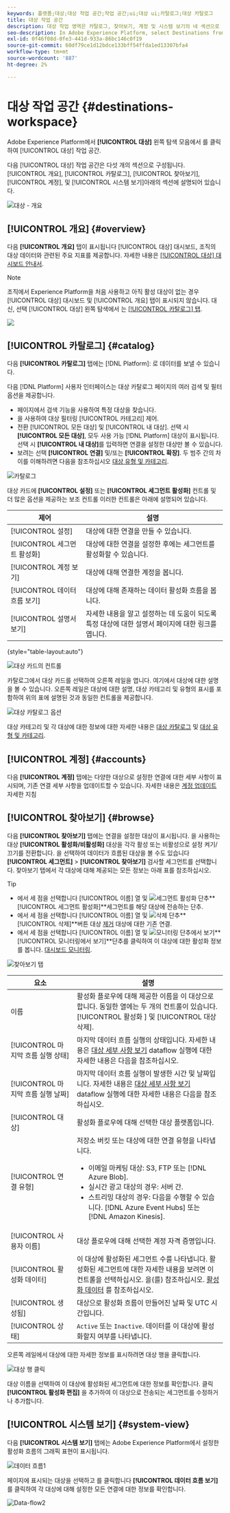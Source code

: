 ```yaml
---
keywords: 플랫폼;대상;대상 작업 공간;작업 공간;ui;대상 ui;카탈로그;대상 카탈로그
title: 대상 작업 공간
description: 대상 작업 영역은 카탈로그, 찾아보기, 계정 및 시스템 보기의 네 섹션으로 구성됩니다. 이러한 내용은 아래 섹션에 설명되어 있습니다.
seo-description: In Adobe Experience Platform, select Destinations from the left navigation bar to access the destinations workspace.
exl-id: 0f46f08d-0fe3-441d-933a-86bc146c0f19
source-git-commit: 60df79ce1d12bdce133bff54ffda1ed13307bfa4
workflow-type: tm+mt
source-wordcount: '887'
ht-degree: 2%

---
```


# 대상 작업 공간 {#destinations-workspace}

Adobe Experience Platform에서 **[!UICONTROL 대상]** 왼쪽 탐색 모음에서 를 클릭하여 [!UICONTROL 대상] 작업 공간.

다음 [!UICONTROL 대상] 작업 공간은 다섯 개의 섹션으로 구성됩니다. [!UICONTROL 개요], [!UICONTROL 카탈로그], [!UICONTROL 찾아보기], [!UICONTROL 계정], 및 [!UICONTROL 시스템 보기]아래의 섹션에 설명되어 있습니다.

![대상 - 개요](../assets/ui/workspace/destinations-overview.png)

## [!UICONTROL 개요] {#overview}

다음 **[!UICONTROL 개요]** 탭이 표시됩니다 [!UICONTROL 대상] 대시보드, 조직의 대상 데이터와 관련된 주요 지표를 제공합니다. 자세한 내용은 [[!UICONTROL 대상] 대시보드 안내서](../../dashboards/guides/destinations.md).

>[!NOTE]
>
>조직에서 Experience Platform을 처음 사용하고 아직 활성 대상이 없는 경우 [!UICONTROL 대상] 대시보드 및 [!UICONTROL 개요] 탭이 표시되지 않습니다. 대신, 선택 [!UICONTROL 대상] 왼쪽 탐색에서 는 [[!UICONTROL 카탈로그] 탭](#catalog).

![](../../dashboards/images/destinations/dashboard-overview.png)

## [!UICONTROL 카탈로그] {#catalog}

다음 **[!UICONTROL 카탈로그]** 탭에는 [!DNL Platform]: 로 데이터를 보낼 수 있습니다.

다음 [!DNL Platform] 사용자 인터페이스는 대상 카탈로그 페이지의 여러 검색 및 필터 옵션을 제공합니다.

* 페이지에서 검색 기능을 사용하여 특정 대상을 찾습니다.
* 을 사용하여 대상 필터링 [!UICONTROL 카테고리] 제어.
* 전환 [!UICONTROL 모든 대상] 및 [!UICONTROL 내 대상]. 선택 시 **[!UICONTROL 모든 대상]**, 모두 사용 가능 [!DNL Platform] 대상이 표시됩니다. 선택 시 **[!UICONTROL 내 대상]**&#x200B;를 입력하면 연결을 설정한 대상만 볼 수 있습니다.
* 보려는 선택 **[!UICONTROL 연결]** 및/또는 **[!UICONTROL 확장]**. 두 범주 간의 차이를 이해하려면 다음을 참조하십시오 [대상 유형 및 카테고리](../destination-types.md).

![카탈로그](../assets/ui/workspace/catalog.png)

대상 카드에 **[!UICONTROL 설정]** 또는 **[!UICONTROL 세그먼트 활성화]** 컨트롤 및 더 많은 옵션을 제공하는 보조 컨트롤 이러한 컨트롤은 아래에 설명되어 있습니다.

| 제어 | 설명 |
|---------|----------|
| [!UICONTROL 설정] | 대상에 대한 연결을 만들 수 있습니다. |
| [!UICONTROL 세그먼트 활성화] | 대상에 대한 연결을 설정한 후에는 세그먼트를 활성화할 수 있습니다. |
| [!UICONTROL 계정 보기] | 대상에 대해 연결한 계정을 봅니다. |
| [!UICONTROL 데이터 흐름 보기] | 대상에 대해 존재하는 데이터 활성화 흐름을 봅니다. |
| [!UICONTROL 설명서 보기] | 자세한 내용을 알고 설정하는 데 도움이 되도록 특정 대상에 대한 설명서 페이지에 대한 링크를 엽니다. |

{style=&quot;table-layout:auto&quot;}

![대상 카드의 컨트롤](../assets/ui/workspace/destination-card-options.png)

카탈로그에서 대상 카드를 선택하여 오른쪽 레일을 엽니다. 여기에서 대상에 대한 설명을 볼 수 있습니다. 오른쪽 레일은 대상에 대한 설명, 대상 카테고리 및 유형의 표시를 포함하여 위의 표에 설명된 것과 동일한 컨트롤을 제공합니다.

![대상 카탈로그 옵션](../assets/ui/workspace/destination-right-rail.png)

대상 카테고리 및 각 대상에 대한 정보에 대한 자세한 내용은 [대상 카탈로그](../catalog/overview.md) 및 [대상 유형 및 카테고리](../destination-types.md).

## [!UICONTROL 계정] {#accounts}

다음 **[!UICONTROL 계정]** 탭에는 다양한 대상으로 설정한 연결에 대한 세부 사항이 표시되며, 기존 연결 세부 사항을 업데이트할 수 있습니다. 자세한 내용은 [계정 업데이트](update-accounts.md) 자세한 지침

## [!UICONTROL 찾아보기] {#browse}

다음 **[!UICONTROL 찾아보기]** 탭에는 연결을 설정한 대상이 표시됩니다. 을 사용하는 대상 **[!UICONTROL 활성화/비활성화]** 대상을 각각 활성 또는 비활성으로 설정 켜기/끄기를 전환합니다. 을 선택하여 데이터가 흐름된 대상을 볼 수도 있습니다 **[!UICONTROL 세그먼트]** > **[!UICONTROL 찾아보기]** 검사할 세그먼트를 선택합니다. 찾아보기 탭에서 각 대상에 대해 제공되는 모든 정보는 아래 표를 참조하십시오.

>[!TIP]
>
> * 에서 세 점을 선택합니다 [!UICONTROL 이름] 열 및 ![세그먼트 활성화 단추](../assets/ui/workspace/add-data-symbol.png)**[!UICONTROL 세그먼트 활성화&#x200B;]**세그먼트를 해당 대상에 전송하는 단추.
> * 에서 세 점을 선택합니다 [!UICONTROL 이름] 열 및 ![삭제 단추](../assets/ui/workspace/delete-destination-symbol.png)**[!UICONTROL 삭제&#x200B;]**버튼 대상 [제거](delete-destinations.md) 대상에 대한 기존 연결.
> * 에서 세 점을 선택합니다 [!UICONTROL 이름] 열 및 ![모니터링 단추에서 보기](../assets/ui/workspace/monitoring-icon.png)**[!UICONTROL 모니터링에서 보기&#x200B;]**단추를 클릭하여 이 대상에 대한 활성화 정보를 봅니다. [대시보드 모니터링](/help/dataflows/ui/monitor-destinations.md#monitoring-destinations-dashboard).


![찾아보기 탭](../assets/ui/workspace/browse-tab.png)

| 요소 | 설명 |
|---------|----------|
| 이름 | 활성화 플로우에 대해 제공한 이름을 이 대상으로 합니다. 동일한 열에는 두 개의 컨트롤이 있습니다. [!UICONTROL 활성화 ] 및 [!UICONTROL 대상 삭제]. |
| [!UICONTROL 마지막 흐름 실행 상태] | 마지막 데이터 흐름 실행의 상태입니다. 자세한 내용은 [대상 세부 사항 보기](destination-details-page.md) dataflow 실행에 대한 자세한 내용은 다음을 참조하십시오. |
| [!UICONTROL 마지막 흐름 실행 날짜] | 마지막 데이터 흐름 실행이 발생한 시간 및 날짜입니다. 자세한 내용은 [대상 세부 사항 보기](destination-details-page.md) dataflow 실행에 대한 자세한 내용은 다음을 참조하십시오. |
| [!UICONTROL 대상] | 활성화 플로우에 대해 선택한 대상 플랫폼입니다. |
| [!UICONTROL 연결 유형] | 저장소 버킷 또는 대상에 대한 연결 유형을 나타냅니다. <ul><li>이메일 마케팅 대상: S3, FTP 또는 [!DNL Azure Blob].</li><li>실시간 광고 대상의 경우: 서버 간.</li><li>스트리밍 대상의 경우: 다음을 수행할 수 있습니다. [!DNL Azure Event Hubs] 또는 [!DNL Amazon Kinesis].</li></ul> |
| [!UICONTROL 사용자 이름] | 대상 플로우에 대해 선택한 계정 자격 증명입니다. |
| [!UICONTROL 활성화 데이터] | 이 대상에 활성화된 세그먼트 수를 나타냅니다. 활성화된 세그먼트에 대한 자세한 내용을 보려면 이 컨트롤을 선택하십시오. 을(를) 참조하십시오. [활성화 데이터](/help/destinations/ui/destination-details-page.md#activation-data) 를 참조하십시오. |
| [!UICONTROL 생성됨] | 대상으로 활성화 흐름이 만들어진 날짜 및 UTC 시간입니다. |
| [!UICONTROL 상태] | `Active` 또는 `Inactive`. 데이터를 이 대상에 활성화할지 여부를 나타냅니다. |

오른쪽 레일에서 대상에 대한 자세한 정보를 표시하려면 대상 행을 클릭합니다.

![대상 행 클릭](../assets/ui/workspace/click-destination-row.png)

대상 이름을 선택하여 이 대상에 활성화된 세그먼트에 대한 정보를 확인합니다. 클릭 **[!UICONTROL 활성화 편집]** 을 추가하여 이 대상으로 전송되는 세그먼트를 수정하거나 추가합니다.

## [!UICONTROL 시스템 보기] {#system-view}

다음 **[!UICONTROL 시스템 보기]** 탭에는 Adobe Experience Platform에서 설정한 활성화 흐름의 그래픽 표현이 표시됩니다.

![데이터 흐름1](../assets/ui/workspace/data-flows1.png)

페이지에 표시되는 대상을 선택하고 를 클릭합니다 **[!UICONTROL 데이터 흐름 보기]** 를 클릭하여 각 대상에 대해 설정한 모든 연결에 대한 정보를 확인합니다.

![Data-flow2](../assets/ui/workspace/data-flows2.png)
